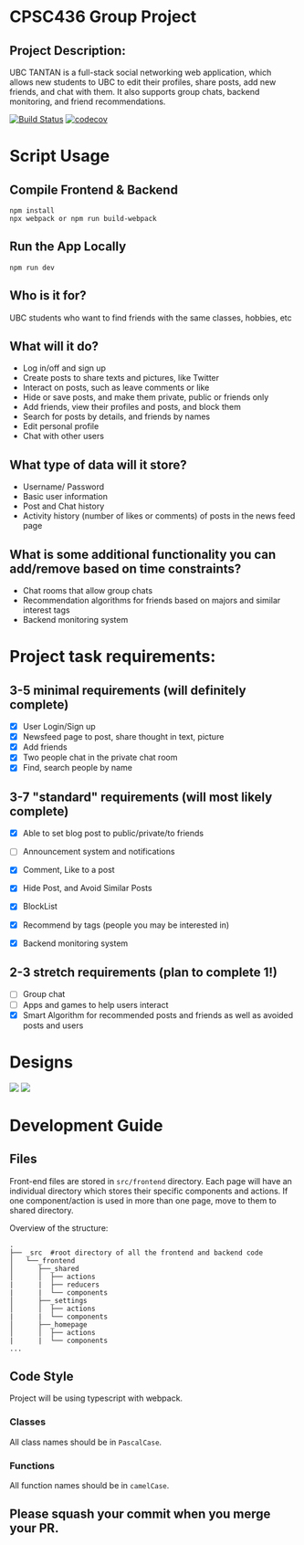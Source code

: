 # CPSC436 Group Project


## Project Description: 
UBC TANTAN is a full-stack social networking web application, which allows new students to UBC to edit their profiles, share posts, add new friends, and chat with them. It also supports group chats, backend monitoring, and friend recommendations.

[![Build Status](https://travis-ci.com/ZijiaZhang/CPSC436_Project.svg?branch=master)](https://travis-ci.com/ZijiaZhang/CPSC436_Project)
[![codecov](https://codecov.io/gh/ZijiaZhang/CPSC436_Project/branch/master/graph/badge.svg)](https://codecov.io/gh/ZijiaZhang/CPSC436_Project)

# Script Usage

## Compile Frontend & Backend
```shell script 
npm install
npx webpack or npm run build-webpack
```

## Run the App Locally
```shell script 
npm run dev
```

## Who is it for?
UBC students who want to find friends with the same classes, hobbies, etc

## What will it do? 
- Log in/off and sign up
- Create posts to share texts and pictures, like Twitter
- Interact on posts, such as leave comments or like
- Hide or save posts, and make them private, public or friends only
- Add friends, view their profiles and posts, and block them
- Search for posts by details, and friends by names
- Edit personal profile
- Chat with other users

## What type of data will it store?
- Username/ Password
- Basic user information
- Post and Chat history
- Activity history (number of likes or comments) of posts in the news feed page

## What is some additional functionality you can add/remove based on time constraints?
- Chat rooms that allow group chats
- Recommendation algorithms for friends based on majors and similar interest tags
- Backend monitoring system
 
# Project task requirements:
## 3-5 minimal requirements (will definitely complete)
- [x] User Login/Sign up
- [x] Newsfeed page to post, share thought in text, picture
- [x] Add friends
- [x] Two people chat in the private chat room
- [x] Find, search people by name

## 3-7 "standard" requirements (will most likely complete)
- [x] Able to set blog post to public/private/to friends
- [ ] Announcement system and notifications
- [x] Comment, Like to a post
- [x] Hide Post, and Avoid Similar Posts
- [x] BlockList
- [x] Recommend by tags (people you may be interested in)
- [x] Backend monitoring system


## 2-3 stretch requirements (plan to complete 1!)
- [ ] Group chat
- [ ] Apps and games to help users interact
- [x] Smart Algorithm for recommended posts and friends as well as avoided posts and users

# Designs
![](Docs/images/Project_layouts-1.png)
![](Docs/images/Project_layouts-2.png)

# Development Guide

## Files

Front-end files are stored in `src/frontend` directory. Each page will have an individual directory which stores their specific components and actions. If one component/action is used in more than one page, move to them to shared directory.

Overview of the structure:


```
.
├── _src  #root directory of all the frontend and backend code
│   └──_frontend 
│      ├──_shared
│      │  ├── actions
|      |  ├── reducers
|      |  └── components
│      ├──_settings
│      │  ├── actions
|      |  └── components
│      ├──_homepage
│      │  ├── actions
|      |  └── components
...
```

## Code Style
Project will be using typescript with webpack.

### Classes
All class names should be in `PascalCase`.

### Functions
All function names should be in `camelCase`.

## Please squash your commit when you merge your PR.

